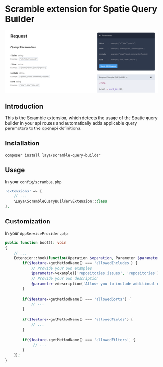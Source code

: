 # Scramble extension for Spatie Query Builder
![Preview](./.github/preview.png)

## Introduction
This is the Scramble extension, which detects the usage of the Spatie query builder in your api routes and automatically adds applicable query parameters to the openapi definitions.

## Installation

```
composer install laya/scramble-query-builder
```

## Usage
In your `config/scramble.php`
```php
'extensions' => [
    // ...
    \Laya\ScrambleQueryBuilder\Extension::class
],
```
## Customization
In your ```AppServiceProvider.php```
```php
public function boot(): void
{
    // ...
    Extension::hook(function(Operation $operation, Parameter $parameter, \Laya\ScrambleQueryBuilder\QueryBuilderFeature $feature) {
        if($feature->getMethodName() === 'allowedIncludes') {
            // Provide your own examples
            $parameter->example(['repositories.issues', 'repositories']);
            // Provide your own description
            $parameter->description('Allows you to include additional model relations in the response');
        }
            
        if($feature->getMethodName() === 'allowedSorts') { 
            // ...
        }
            
        if($feature->getMethodName() === 'allowedFields') {
            // ...
        }
            
        if($feature->getMethodName() === 'allowedFilters') {
             // ...
        }
    });
}
```
